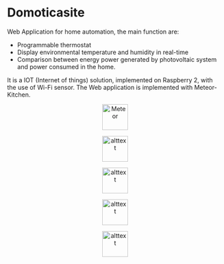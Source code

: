 
# Domoticasite
Web Application for home automation, the main function are:

- Programmable thermostat
- Display environmental temperature and humidity in real-time
- Comparison between energy power generated by photovoltaic system and power consumed in the home.

It is a IOT (Internet of things) solution, implemented on Raspberry 2, with the use of Wi-Fi sensor.
The Web application is implemented with Meteor-Kitchen.


<p align="center">
  <a href='https://www.meteor.com'>
   <img src='https://user-images.githubusercontent.com/841294/26841702-0902bbee-4af3-11e7-9805-0618da66a246.png' height='60' alt='Meteor'>
  </a>
</p>

<p align="center">
 <a> 
 <img src='https://d14xs1qewsqjcd.cloudfront.net/assets/logo.svg' alt='alttext' height='60'>
  </a>
</p>

<p align="center">
 <img src='https://shop.highsoft.com/skin/frontend/highsoft/bootstrap/images/logo.svg' alt='alttext' height='60'>
  </a>
</p>

<p align="center">
 <img src='https://encrypted-tbn3.gstatic.com/images?q=tbn:ANd9GcQ6OTvEpuXGtoQ7rS_MuwV8DurmIKFlEdWVsQBo8J-CMd-NLos-' alt='alttext' height='60'>
  </a>
</p>

<p align="center">
 <img src='https://encrypted-tbn3.gstatic.com/images?q=tbn:ANd9GcRvG55OJYJ0rQktTd5AtYW-yerEjB6dmeWLOibbsASKXRNbDNcJpUu0w-Hr' alt='alttext' height='60'>
  </a>
</p>
